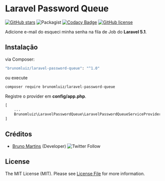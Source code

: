 # Laravel Password Queue

<a href="https://github.com/brunomluiz/laravel-password-queue/stargazers"><img alt="GitHub stars" src="https://img.shields.io/github/stars/brunomluiz/laravel-password-queue"></a>
<img alt="Packagist" src="https://img.shields.io/packagist/dt/brunomluiz/laravel-password-queue">
[![Codacy Badge](https://api.codacy.com/project/badge/Grade/60f42cf3f02c442ea1a741892bf80cd7)](https://www.codacy.com/manual/brunoluiz7/laravel-password-queue?utm_source=github.com&amp;utm_medium=referral&amp;utm_content=brunomluiz/laravel-password-queue&amp;utm_campaign=Badge_Grade)
<a href="https://github.com/brunomluiz/laravel-password-queue/blob/master/LICENSE"><img alt="GitHub license" src="https://img.shields.io/github/license/brunomluiz/laravel-password-queue"></a>

Adicione e-mail do esqueci minha senha na fila de Job do **Laravel 5.1**.

## Instalação

via Composer:

```bash
"brunomluiz/laravel-password-queue": "^1.0"
```

ou execute

```bash
composer require brunomluiz/laravel-password-queue
```

Registre o provider em **config/app.php**.

```php
[
    ...
    Brunomluiz\LaravelPasswordQueue\LaravelPasswordQueueServiceProvider::class,
]
```

 ## Créditos
 
 - [Bruno Martins](https://github.com/brunomluiz) (Developer) <img alt="Twitter Follow" src="https://img.shields.io/twitter/follow/brunomluiz?style=social">
 
 ## License
 
 The MIT License (MIT). Please see [License File](https://github.com/brunomluiz/laravel-password-queue/blob/master/LICENSE) for more information.
